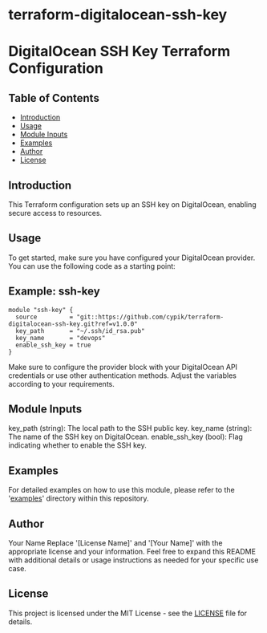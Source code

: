# terraform-digitalocean-ssh-key
# DigitalOcean SSH Key Terraform Configuration

## Table of Contents

- [Introduction](#introduction)
- [Usage](#usage)
- [Module Inputs](#module-inputs)
- [Examples](#examples)
- [Author](#author)
- [License](#license)

## Introduction

This Terraform configuration sets up an SSH key on DigitalOcean, enabling secure access to resources.

## Usage

To get started, make sure you have configured your DigitalOcean provider. You can use the following code as a starting point:

## Example: ssh-key

```hcl
module "ssh-key" {
  source         = "git::https://github.com/cypik/terraform-digitalocean-ssh-key.git?ref=v1.0.0"
  key_path       = "~/.ssh/id_rsa.pub"
  key_name       = "devops"
  enable_ssh_key = true
}
```
Make sure to configure the provider block with your DigitalOcean API credentials or use other authentication methods. Adjust the variables according to your requirements.

## Module Inputs
key_path (string): The local path to the SSH public key.
key_name (string): The name of the SSH key on DigitalOcean.
enable_ssh_key (bool): Flag indicating whether to enable the SSH key.
## Examples
For detailed examples on how to use this module, please refer to the '[examples](https://github.com/cypik/terraform-digitalocean-ssh-key/blob/master/_example)' directory within this repository.
## Author
Your Name Replace '[License Name]' and '[Your Name]' with the appropriate license and your information. Feel free to expand this README with additional details or usage instructions as needed for your specific use case.

## License
This project is licensed under the MIT License - see the [LICENSE](https://github.com/cypik/terraform-digitalocean-ssh-key/blob/master/LICENSE) file for details.


